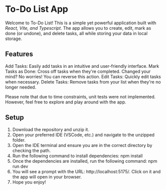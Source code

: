 # To-Do List App

Welcome to To-Do List!
This is a simple yet powerful application built with *React, Vite, and Typescript*. The app allows you to create, edit, mark as done (or undone), and delete tasks, all while storing your data in local storage.

## Features

Add Tasks: Easily add tasks in an intuitive and user-friendly interface.
Mark Tasks as Done: Cross off tasks when they're completed. Changed your mind? No worries! You can reverse this action.
Edit Tasks: Quickly edit tasks when necessary.
Delete Tasks: Remove tasks from your list when they're no longer needed.

Please note that due to time constraints, unit tests were not implemented. However, feel free to explore and play around with the app.

## Setup

1. Download the repository and unzip it.
2. Open your preferred IDE (VSCode, etc.) and navigate to the unzipped folder.
3. Open the IDE terminal and ensure you are in the correct directory by checking the path.
4. Run the following command to install dependencies: npm install
5. Once the dependencies are installed, run the following command: npm run dev
6. You will see a prompt with the URL: http://localhost:5175/. Click on it and the app will open in your browser.
7. Hope you enjoy!


